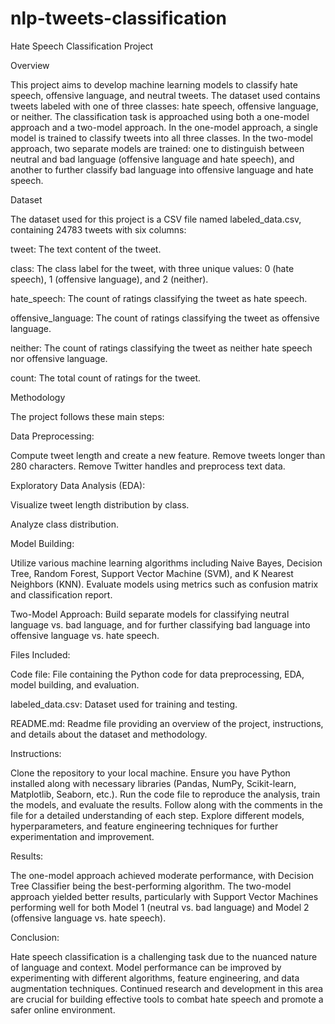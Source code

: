 # nlp-tweets-classification

Hate Speech Classification Project

Overview

This project aims to develop machine learning models to classify hate speech, offensive language, and neutral tweets. The dataset used contains tweets labeled with one of three classes: hate speech, offensive language, or neither. The classification task is approached using both a one-model approach and a two-model approach. In the one-model approach, a single model is trained to classify tweets into all three classes. In the two-model approach, two separate models are trained: one to distinguish between neutral and bad language (offensive language and hate speech), and another to further classify bad language into offensive language and hate speech.

Dataset

The dataset used for this project is a CSV file named labeled_data.csv, containing 24783 tweets with six columns:

tweet: The text content of the tweet.

class: The class label for the tweet, with three unique values: 0 (hate speech), 1 (offensive language), and 2 (neither).

hate_speech: The count of ratings classifying the tweet as hate speech.

offensive_language: The count of ratings classifying the tweet as offensive language.

neither: The count of ratings classifying the tweet as neither hate speech nor offensive language.

count: The total count of ratings for the tweet.

Methodology

The project follows these main steps:

Data Preprocessing:

Compute tweet length and create a new feature.
Remove tweets longer than 280 characters.
Remove Twitter handles and preprocess text data.

Exploratory Data Analysis (EDA):

Visualize tweet length distribution by class.

Analyze class distribution.

Model Building:

Utilize various machine learning algorithms including Naive Bayes, Decision Tree, Random Forest, Support Vector Machine (SVM), and K Nearest Neighbors (KNN).
Evaluate models using metrics such as confusion matrix and classification report.

Two-Model Approach:
Build separate models for classifying neutral language vs. bad language, and for further classifying bad language into offensive language vs. hate speech.

Files Included:

Code file: File containing the Python code for data preprocessing, EDA, model building, and evaluation.

labeled_data.csv: Dataset used for training and testing.

README.md: Readme file providing an overview of the project, instructions, and details about the dataset and methodology.

Instructions:

Clone the repository to your local machine.
Ensure you have Python installed along with necessary libraries (Pandas, NumPy, Scikit-learn, Matplotlib, Seaborn, etc.).
Run the code file to reproduce the analysis, train the models, and evaluate the results.
Follow along with the comments in the file for a detailed understanding of each step.
Explore different models, hyperparameters, and feature engineering techniques for further experimentation and improvement.

Results:

The one-model approach achieved moderate performance, with Decision Tree Classifier being the best-performing algorithm.
The two-model approach yielded better results, particularly with Support Vector Machines performing well for both Model 1 (neutral vs. bad language) and Model 2 (offensive language vs. hate speech).

Conclusion:

Hate speech classification is a challenging task due to the nuanced nature of language and context.
Model performance can be improved by experimenting with different algorithms, feature engineering, and data augmentation techniques.
Continued research and development in this area are crucial for building effective tools to combat hate speech and promote a safer online environment.
